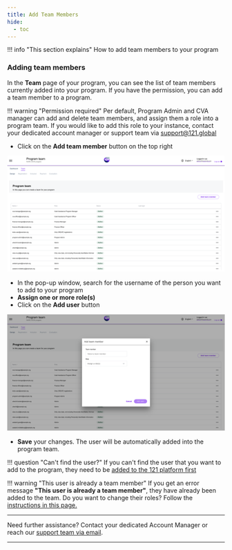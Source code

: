 ```yaml
---
title: Add Team Members
hide:
  - toc
---
```


!!! info "This section explains"
    How to add team members to your program

### Adding team members

In the **Team** page of your program, you can see the list of team members currently added into your program. If you have the permission, you can add a team member to a program.

!!! warning "Permission required"
    Per default, Program Admin and CVA manager can add and delete team members, and assign them a role into a program team. If you would like to add this role to your instance, contact your dedicated account manager or support team via <support@121.global>


- Click on the **Add team member** button on the top right

![Program Team](https://raw.githubusercontent.com/global-121/121-platform/main/e2e/tests/__screenshots__/UserManualScreenshots/userManualScreenshots.spec.ts/ProgramTeam.png)

- In the pop-up window, search for the username of the person you want to add to your program
- **Assign one or more role(s)**
- Click on the **Add user** button

![Add Team Member](https://raw.githubusercontent.com/global-121/121-platform/main/e2e/tests/__screenshots__/UserManualScreenshots/userManualScreenshots.spec.ts/AddTeamMember.png)

- **Save** your changes. The user will be automatically added into the program team.

!!! question "Can't find the user?"
    If you can't find the user that you want to add to the program, they need to be <a href="../users/add-users.md">added to the 121 platform first</a>

!!! warning "This user is already a team member"
    If you get an error message **"This user is already a team member"**, they have already been added to the team. Do you want to change their roles? Follow the <a href="../team/edit-team-roles-program.md">instructions in this page.</a>

___
Need further assistance? Contact your dedicated Account Manager or reach our [support team via email](mailto:support@121.global).
___
